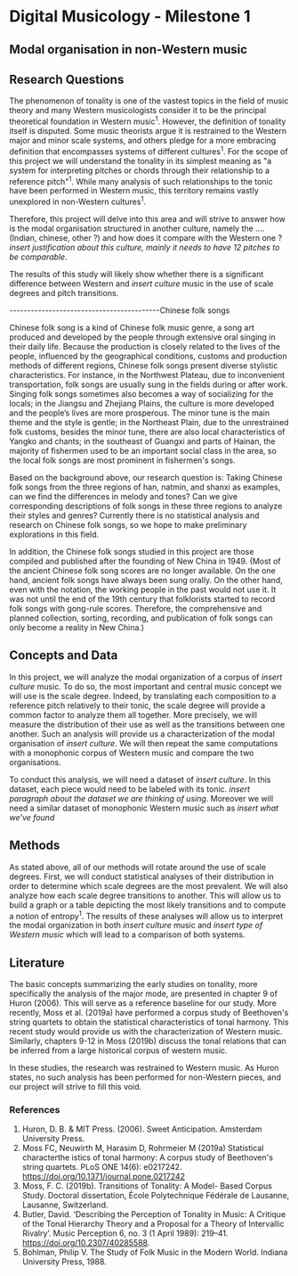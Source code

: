 # Digital Musicology - Milestone 1

## Modal organisation in non-Western music

## Research Questions

The phenomenon of tonality is one of the vastest topics in the field of music theory and many Western musicologists consider it to be the principal theoretical foundation in Western music<sup>1</sup>. However, the definition of tonality itself is disputed. Some music theorists argue it is restrained to the Western major and minor scale systems, and others pledge for a more embracing definition that encompasses systems of different cultures<sup>1</sup>. For the scope of this project we will understand the tonality in its simplest meaning as "a system for interpreting pitches or chords through their relationship to a reference pitch"<sup>1</sup>. While many analysis of such relationships to the tonic have been performed in Western music, this territory remains vastly unexplored in non-Western cultures<sup>1</sup>.

Therefore, this project will delve into this area and will strive to answer how is the modal organisation structured in another culture, namely the .... (Indian, chinese, other ?) and how does it compare with the Western one ? *insert justification about this culture, mainly it needs to have 12 pitches to be comparable*.

The results of this study will likely show whether there is a significant difference between Western and *insert culture* music in the use of scale degrees and pitch transitions.

------------------------------------------Chinese folk songs

Chinese folk song is a kind of Chinese folk music genre, a song art produced and developed by the people through extensive oral singing in their daily life. Because the production is closely related to the lives of the people, influenced by the geographical conditions, customs and production methods of different regions, Chinese folk songs present diverse stylistic characteristics. For instance, in the Northwest Plateau, due to inconvenient transportation, folk songs are usually sung in the fields during or after work. Singing folk songs sometimes also becomes a way of socializing for the locals; in the Jiangsu and Zhejiang Plains, the culture is more developed and the people’s lives are more prosperous. The minor tune is the main theme and the style is gentle; in the Northeast Plain, due to the unrestrained folk customs, besides the minor tune, there are also local characteristics of Yangko and chants; in the southeast of Guangxi and parts of Hainan, the majority of fishermen used to be an important social class in the area, so the local folk songs are most prominent in fishermen's songs.

Based on the background above, our research question is: Taking Chinese folk songs from the three regions of han, natmin, and shanxi as examples, can we find the differences in melody and tones? Can we give corresponding descriptions of folk songs in these three regions to analyze their styles and genres? Currently there is no statistical analysis and research on Chinese folk songs, so we hope to make preliminary explorations in this field.

In addition, the Chinese folk songs studied in this project are those compiled and published after the founding of New China in 1949. (Most of the ancient Chinese folk song scores are no longer available. On the one hand, ancient folk songs have always been sung orally. On the other hand, even with the notation, the working people in the past would not use it. It was not until the end of the 19th century that folklorists started to record folk songs with gong-rule scores. Therefore, the comprehensive and planned collection, sorting, recording, and publication of folk songs can only become a reality in New China.)

## Concepts and Data

In this project, we will analyze the modal organization of a corpus of *insert culture* music. To do so, the most important and central music concept we will use is the scale degree. Indeed, by translating each composition to a reference pitch relatively to their tonic, the scale degree will provide a common factor to analyze them all together. More precisely, we will measure the distribution of their use as well as the transitions between one another. Such an analysis will provide us a characterization of the modal organisation of *insert culture*. We will then repeat the same computations with a monophonic corpus of Western music and compare the two organisations.


To conduct this analysis, we will need a dataset of *insert culture*. In this dataset, each piece would need to be labeled with its tonic. *insert paragraph about the dataset we are thinking of using*. Moreover we will need a similar dataset of monophonic Western music such as *insert what we've found*
## Methods

As stated above, all of our methods will rotate around the use of scale degrees. First, we will conduct statistical analyses of their distribution in order to determine which scale degrees are the most prevalent. We will also analyze how each scale degree transitions to another. This will allow us to build a graph or a table depicting the most likely transitions and to compute a notion of entropy<sup>1</sup>. The results of these analyses will allow us to interpret the modal organization in both *insert culture* music and *insert type of Western music* which will lead to a comparison of both systems.

## Literature

The basic concepts summarizing the early studies on tonality, more specifically the analysis of the major mode, are presented in chapter 9 of Huron (2006). This will serve as a reference baseline for our study. More recently, Moss et al. (2019a) have performed a corpus study of Beethoven's string quartets to obtain the statistical characteristics of tonal harmony. This recent study would provide us with the characterization of Western music. Similarly, chapters 9-12 in Moss (2019b) discuss the tonal relations that can be inferred from a large historical corpus of western music.

In these studies, the research was restrained to Western music. As Huron states, no such analysis has been performed for non-Western pieces, and our project will strive to fill this void.
### References

1. Huron, D. B. & MIT Press. (2006). Sweet Anticipation. Amsterdam University Press.
2. Moss FC, Neuwirth M, Harasim D, Rohrmeier M (2019a) Statistical characterthe istics of tonal harmony: A corpus study of Beethoven's string quartets. PLoS ONE 14(6): e0217242. https://doi.org/10.1371/journal.pone.0217242
3. Moss, F. C. (2019b). Transitions of Tonality: A Model- Based Corpus Study. Doctoral dissertation, École Polytechnique Fédérale de Lausanne, Lausanne, Switzerland. 
4. Butler, David. ‘Describing the Perception of Tonality in Music: A Critique of the Tonal Hierarchy Theory and a Proposal for a Theory of Intervallic Rivalry’. Music Perception 6, no. 3 (1 April 1989): 219–41. https://doi.org/10.2307/40285588.
5. Bohlman, Philip V. The Study of Folk Music in the Modern World. Indiana University Press, 1988.
